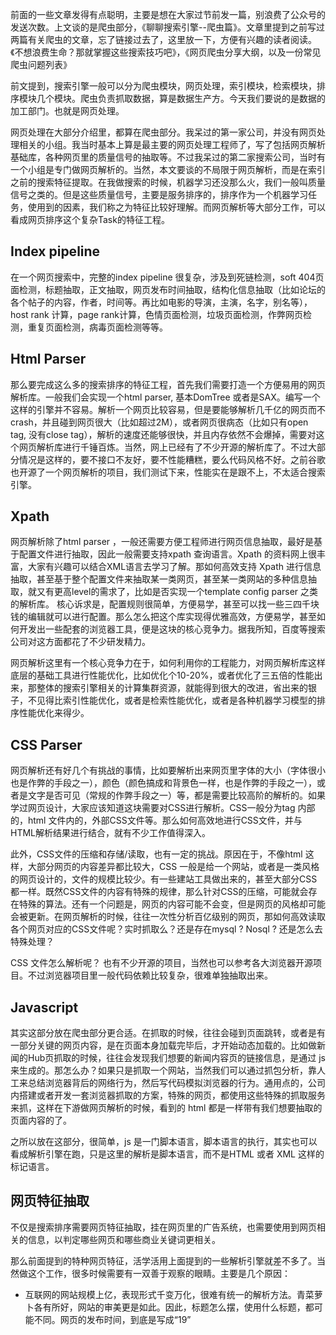 前面的一些文章发得有点聪明，主要是想在大家过节前发一篇，别浪费了公众号的发送次数。上文谈的是爬虫部分，《聊聊搜索引擎--爬虫篇》。文章里提到之前写过两篇有关爬虫的文章，忘了链接过去了，这里放一下，方便有兴趣的读者阅读。《不想浪费生命？那就掌握这些搜索技巧吧》，《网页爬虫分享大纲，以及一份常见爬虫问题列表》

前文提到，搜索引擎一般可以分为爬虫模块，网页处理，索引模块，检索模块，排序模块几个模块。爬虫负责抓取数据，算是数据生产方。今天我们要说的是数据的加工部门。也就是网页处理。

网页处理在大部分介绍里，都算在爬虫部分。我呆过的第一家公司，并没有网页处理相关的小组。我当时基本上算是最主要的网页处理工程师了，写了包括网页解析基础库，各种网页里的质量信号的抽取等。不过我呆过的第二家搜索公司，当时有一个小组是专门做网页解析的。当然，本文要谈的不局限于网页解析，而是在索引之前的搜索特征提取。在我做搜索的时候，机器学习还没那么火，我们一般叫质量信号之类的。但是这些质量信号，主要是服务排序的，排序作为一个机器学习任务，使用到的因素，我们称之为特征比较好理解。而网页解析等大部分工作，可以看成网页排序这个复杂Task的特征工程。

## Index pipeline

在一个网页搜索中，完整的index pipeline 很复杂，涉及到死链检测，soft 404页面检测，标题抽取，正文抽取，网页发布时间抽取，结构化信息抽取（比如论坛的各个帖子的内容，作者，时间等。再比如电影的导演，主演，名字，别名等），host rank 计算，page rank计算，色情页面检测，垃圾页面检测，作弊网页检测，重复页面检测，病毒页面检测等等。

## Html Parser

那么要完成这么多的搜索排序的特征工程，首先我们需要打造一个方便易用的网页解析库。一般我们会实现一个html parser, 基本DomTree 或者是SAX。编写一个这样的引擎并不容易。解析一个网页比较容易，但是要能够解析几千亿的网页而不crash，并且碰到网页很大（比如超过2M），或者网页很病态（比如只有open tag, 没有close tag），解析的速度还能够很快，并且内存依然不会爆掉，需要对这个网页解析库进行千锤百炼。当然，网上已经有了不少开源的解析库了。不过大部分情况是这样的，要不接口不友好，要不性能糟糕，要么代码风格不好。之前谷歌也开源了一个网页解析的项目，我们测试下来，性能实在是跟不上，不太适合搜索引擎。

## Xpath

网页解析除了html parser ，一般还需要方便工程师进行网页信息抽取，最好是基于配置文件进行抽取，因此一般需要支持xpath 查询语言。Xpath 的资料网上很丰富，大家有兴趣可以结合XML语言去学习了解。那如何高效支持 Xpath 进行信息抽取，甚至基于整个配置文件来抽取某一类网页，甚至某一类网站的多种信息抽取，就又有更高level的需求了，比如是否实现一个template config parser 之类的解析库。 核心诉求是，配置规则很简单，方便易学，甚至可以找一些三四千块钱的编辑就可以进行配置。那么怎么把这个库实现得优雅高效，方便易学，甚至如何开发出一些配套的浏览器工具，便是这块的核心竞争力。据我所知，百度等搜索公司对这方面都花了不少研发精力。

网页解析这里有一个核心竞争力在于，如何利用你的工程能力，对网页解析库这样底层的基础工具进行性能优化，比如优化个10-20%，或者优化了三五倍的性能出来，那整体的搜索引擎相关的计算集群资源，就能得到很大的改进，省出来的银子，不见得比索引性能优化，或者是检索性能优化，或者是各种机器学习模型的排序性能优化来得少。

## CSS Parser

网页解析还有好几个有挑战的事情，比如要解析出来网页里字体的大小（字体很小也是作弊的手段之一），颜色（颜色搞成和背景色一样，也是作弊的手段之一），或者是文字是否可见（常规的作弊手段之一）等，都是需要比较高阶的解析的。如果学过网页设计，大家应该知道这块需要对CSS进行解析。CSS一般分为tag 内部的，html 文件内的，外部CSS文件等。那么如何高效地进行CSS文件，并与HTML解析结果进行结合，就有不少工作值得深入。

此外，CSS文件的压缩和存储/读取，也有一定的挑战。原因在于，不像html 这样，大部分网页的内容差异都比较大，CSS 一般是给一个网站，或者是一类风格的网页设计的，文件的规模比较少。有一些建站工具做出来的，甚至大部分CSS都一样。既然CSS文件的内容有特殊的规律，那么针对CSS的压缩，可能就会存在特殊的算法。还有一个问题是，网页的内容可能不会变，但是网页的风格却可能会被更新。在网页解析的时候，往往一次性分析百亿级别的网页，那如何高效读取各个网页对应的CSS文件呢？实时抓取么？还是存在mysql ? Nosql ? 还是怎么去特殊处理？

CSS 文件怎么解析呢？ 也有不少开源的项目，当然也可以参考各大浏览器开源项目。不过浏览器项目里一般代码依赖比较复杂，很难单独抽取出来。

## Javascript

其实这部分放在爬虫部分更合适。在抓取的时候，往往会碰到页面跳转，或者是有一部分关键的网页内容，是在页面本身加载完毕后，才开始动态加载的。比如做新闻的Hub页抓取的时候，往往会发现我们想要的新闻内容页的链接信息，是通过 js 来生成的。那怎么办？如果只是抓取一个网站，当然我们可以通过抓包分析，靠人工来总结浏览器背后的网络行为，然后写代码模拟浏览器的行为。通用点的，公司内搭建或者开发一套浏览器抓取的方案，特殊的网页，都使用这些特殊的抓取服务来抓，这样在下游做网页解析的时候，看到的 html 都是一样带有我们想要抽取的页面内容的了。

之所以放在这部分，很简单，js 是一门脚本语言，脚本语言的执行，其实也可以看成解析引擎在跑，只是这里的解析是脚本语言，而不是HTML 或者 XML 这样的标记语言。

## 网页特征抽取

不仅是搜索排序需要网页特征抽取，挂在网页里的广告系统，也需要使用到网页相关的信息，以判定哪些网页和哪些商业关键词更相关。

那么前面提到的特种网页特征，活学活用上面提到的一些解析引擎就差不多了。当然做这个工作，很多时候需要有一双善于观察的眼睛。主要是几个原因：

- 互联网的网站规模上亿，表现形式千变万化，很难有统一的解析方法。青菜萝卜各有所好，网站的审美更是如此。因此，标题怎么摆，使用什么标题，都可能不同。网页的发布时间，到底是写成“19”
<!--stackedit_data:
eyJoaXN0b3J5IjpbLTkxODcyMDc1OV19
-->
